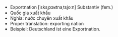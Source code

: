 - Exportnation	[ˈɛksˌpɔʁtnaˌtsi̯oːn]	Substantiv (fem.)
- Quốc gia xuất khẩu
- Nghĩa: nước chuyên xuất khẩu
- Proper translation: exporting nation
- Beispiel: Deutschland ist eine Exportnation.